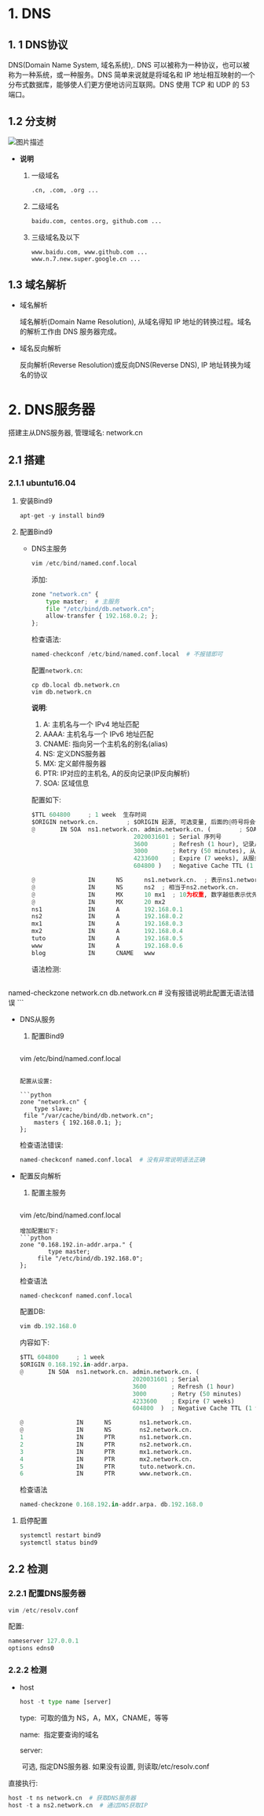 # 1. DNS

## 1. 1 DNS协议
   DNS(Domain Name System, 域名系统),.
   DNS 可以被称为一种协议，也可以被称为一种系统，或一种服务。DNS 简单来说就是将域名和 IP 地址相互映射的一个分布式数据库，能够使人们更方便地访问互联网。DNS 使用 TCP 和 UDP 的 53 端口。

## 1.2 分支树

![图片描述](03-DNS%E5%8D%8F%E8%AE%AE.assets/5e6afa7d0001b14f13080836.png)

* **说明**
  1. 一级域名

     ```python
     .cn, .com, .org ...
     ```
  
  2. 二级域名
  
     ```python
     baidu.com, centos.org, github.com ...
     ```
  
  3. 三级域名及以下
  
     ```
     www.baidu.com, www.github.com ...
     www.n.7.new.super.google.cn ...
     ```
  
     

## 1.3 域名解析

* 域名解析

  域名解析(Domain Name Resolution), 从域名得知 IP 地址的转换过程。域名的解析工作由 DNS 服务器完成。

* 域名反向解析

  反向解析(Reverse Resolution)或反向DNS(Reverse DNS),   IP 地址转换为域名的协议



# 2. DNS服务器

搭建主从DNS服务器, 管理域名:  network.cn

## 2.1 搭建

### 2.1.1 ubuntu16.04

1. 安装Bind9

   ```python
   apt-get -y install bind9
   ```

   

2. 配置Bind9

   * DNS主服务

     ```python
     vim /etc/bind/named.conf.local
     ```

     添加:

     ```python
     zone "network.cn" {
         type master;  # 主服务
         file "/etc/bind/db.network.cn";
         allow-transfer { 192.168.0.2; };
     };
     ```

     检查语法:

     ```python
     named-checkconf /etc/bind/named.conf.local  # 不报错即可
     ```

     配置`network.cn`:

     ```
     cp db.local db.network.cn
     vim db.network.cn
     ```

     **说明**:

     1. A: 主机名与一个 IPv4 地址匹配
     2. AAAA: 主机名与一个 IPv6 地址匹配
     3. CNAME: 指向另一个主机名的别名(alias)
     4. NS: 定义DNS服务器
     5. MX: 定义邮件服务器
     6. PTR:  IP对应的主机名, A的反向记录(IP反向解析)
     7. SOA: 区域信息

     配置如下:
     
     ```python
     $TTL 604800     ; 1 week  生存时间
     $ORIGIN network.cn.		; $ORIGIN 起源, 可选变量, 后面的@符号将会使用到这个参数, 如果没有定义则会使用/etc/bind/named.conf.local中的值
     @       IN SOA  ns1.network.cn. admin.network.cn. (		; SOA(Start Of Authority, 授权的开始), 包含主域名服务器和域名管理员电子邮箱, 末尾需要使用.
                                  2020031601 ; Serial 序列号
                                  3600       ; Refresh (1 hour), 记录从主服务更新到从服务器的时间
                                  3000       ; Retry (50 minutes), 从服务器等待重试时间重间隔
                                  4233600    ; Expire (7 weeks), 从服务器尝试与从服务器联系的时长
                                  604800 )   ; Negative Cache TTL (1 week), 否定缓存生存时间, 如果DNS没有解析到对应IP, 将会把错误记录缓存的时长
     
     @               IN      NS      ns1.network.cn.  ; 表示ns1.network.cn 是 network.cn 的一个域名服务器
     @               IN      NS      ns2  ; 相当于ns2.network.cn.
     @               IN      MX      10 mx1  ; 10为权重, 数字越低表示优先级越高
     @               IN      MX      20 mx2
     ns1             IN      A       192.168.0.1
     ns2             IN      A       192.168.0.2
     mx1             IN      A       192.168.0.3
     mx2             IN      A       192.168.0.4
     tuto            IN      A       192.168.0.5
     www             IN      A       192.168.0.6
     blog            IN      CNAME   www
     ```
     语法检测:
     ```python
named-checkzone network.cn db.network.cn  # 没有报错说明此配置无语法错误
     ```
   * DNS从服务

     1. 配置Bind9

        ```python
     vim /etc/bind/named.conf.local
        ```

        配置从设置:
     
        ```python
     zone "network.cn" {
            type slave;
         file "/var/cache/bind/db.network.cn";
            masters { 192.168.0.1; };
        };
        ```
     
        检查语法错误:
     
        ```python
     named-checkconf named.conf.local  # 没有异常说明语法正确
        ```

   * 配置反向解析
   
     1. 配置主服务

        ```python
     vim /etc/bind/named.conf.local
        ```
        增加配置如下:
        ```python
     zone "0.168.192.in-addr.arpa." {
                type master;
             file "/etc/bind/db.192.168.0";
        };
        ```
        检查语法
     
        ```python
     named-checkconf named.conf.local
        ```
        配置DB:
        
        ```python
        vim db.192.168.0
        ```
        内容如下:
        ```python
        $TTL 604800     ; 1 week
        $ORIGIN 0.168.192.in-addr.arpa.
        @       IN SOA  ns1.network.cn. admin.network.cn. (
                                        2020031601 ; Serial
                                        3600       ; Refresh (1 hour)
                                        3000       ; Retry (50 minutes)
                                        4233600    ; Expire (7 weeks)
                                        604800  )  ; Negative Cache TTL (1 week)
        
        @               IN      NS        ns1.network.cn.
        @               IN      NS        ns2.network.cn.
        1               IN      PTR       ns1.network.cn.
        2               IN      PTR       ns2.network.cn.
        3               IN      PTR       mx1.network.cn.
        4               IN      PTR       mx2.network.cn.
        5               IN      PTR       tuto.network.cn.
        6               IN      PTR       www.network.cn.
        ```
        检查语法
        ```python
        named-checkzone 0.168.192.in-addr.arpa. db.192.168.0
        ```

1. 启停配置

   ```python
   systemctl restart bind9
   systemctl status bind9
   ```


## 2.2 检测

### 2.2.1 配置DNS服务器

```python
vim /etc/resolv.conf
```

配置:

```python
nameserver 127.0.0.1
options edns0
```

### 2.2.2 检测

* host
  ```python
  host -t type name [server]
  ```
  type:
  ​	可取的值为 NS，A，MX，CNAME，等等
  
  name:
  ​	指定要查询的域名
  
  server:
  
  ​	可选, 指定DNS服务器. 如果没有设置, 则读取/etc/resolv.conf

直接执行:

```python
host -t ns network.cn  # 获取DNS服务器
host -t a ns2.network.cn  # 通过DNS获取IP

```

